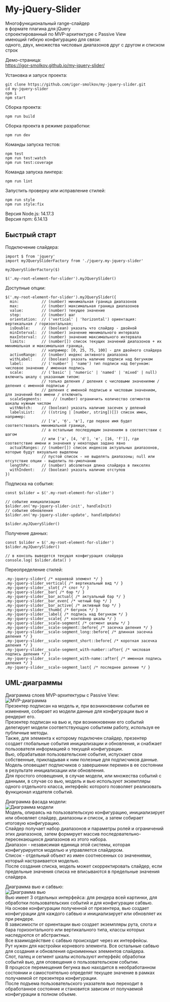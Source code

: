My-jQuery-Slider  
=====
Многофункциональный range-слайдер  
в формате плагина для jQuery  
спроектированный по MVP-архитектуре с Passive View  
имеющий гибкую конфигурацию для связи:  
одного, двух, множества числовых диапазонов друг с другом и списком строк  
  
Демо-страница:  
https://igor-smolkov.github.io/my-jquery-slider/  
  
Установка и запуск проекта:  
```
git clone https://github.com/igor-smolkov/my-jquery-slider.git  
cd my-jquery-slider  
npm i  
npm start
```  
  
Сборка проекта:  
```
npm run build
```  
  
Сборка проекта в режиме разработки:  
```
npm run dev
```  
  
Команды запуска тестов:  
```
npm test
npm run test:watch
npm run test:coverage
```  
  
Команда запуска линтера:  
```
npm run lint
```  
  
Запустить проверку или исправление стилей:  
```
npm run style
npm run style:fix
```  
  
Версия Node.js: 14.17.3  
Версия npm: 6.14.13  
  
Быстрый старт
-----
Подключение слайдера:  
```
import $ from 'jquery'
import myJQuerySliderFactory from './jquery.my-jquery-slider'

myJQuerySliderFactory($)

$('.my-root-element-for-slider').myJQuerySlider()
```  
  
Доступные опции:
```
$('.my-root-element-for-slider').myJQuerySlider({
  min:          // (number) минимальная граница диапазонов
  max:          // (number) максимальная граница диапазонов
  value:        // (number) текущее значение
  step:         // (number) шаг
  orientation:  // ('vertical' | 'horizontal') ориентация: вертикальная / горизонтальная;
  isDouble:     // (boolean) указать что слайдер - двойной 
  minInterval:  // (number) значение минимального интервала 
  maxInterval:  // (number) значение максимального интервала
  limits:       // (number[]) список текущих значений диапазонов + их минимальная и максимальная граница, 
                // например: [0, 25, 75, 100] - для двойного слайдера
  activeRange:  // (number) индекс активного диапазона
  withLabel:    // (boolean) указать наличие подписи над бегунком
  label:        // ('number' | 'name') тип подписи над бегунком: числовое значение / именная подпись
  scale:        // ('basic' | 'numeric' | 'named' | 'mixed' | null) включить шкалу с указанным типом: 
                // только деления / деления с числовыми значениями / деления с именной подписью / 
                // деления с именной подписью и числовым значением, для значений без имени / отключить
  scaleSegments:     // (number) ограничить количество сегментов шакалы нужным числом
  withNotch:    // (boolean) указать наличие засечек у делений
  labelsList:   // ((string | [number, string])[]) список имен, например:
                // ['a', 'б', 'в'], где первое имя будет соответствовать минимальной границе, 
                // а остальные последующим значениям в соответствии с шагом
                // или ['a', [4, 'd'], 'e', [16, 'f']], где соответствие имени и значения у некоторых задано явно
  actualRanges: // (number[]) список индексов актуальных диапазонов, которые будут визуально выделены
                // пустой список - не выделять диапазоны; null или отсутствие опции - выделить по-умолчанию
  lengthPx:     // (number) абсолютная длина слайдера в пикселях
  withIndent:   // (boolean) указать наличие отступов
})
```
  
Подписка на события:  
```
const $slider = $('.my-root-element-for-slider')

// событие инициализации
$slider.on('my-jquery-slider-init', handleInit)
// событие обновления
$slider.on('my-jquery-slider-update', handleUpdate)

$slider.myJQuerySlider()
```
  
Получение данных:  
```
const $slider = $('.my-root-element-for-slider')
$slider.myJQuerySlider()

// в консоль выведется текущая конфигурация слайдера
console.log( $slider.data() )
```
  
Переопределение стилей:  
```
.my-jquery-slider{ /* корневой элемент */ }
.my-jquery-slider_vertical{ /* вертикальный вид */ }
.my-jquery-slider__slot{ /* слот */ }
.my-jquery-slider__bar{ /* бар */ }
.my-jquery-slider__bar_actual{ /* актуальный бар */ }
.my-jquery-slider__bar_even{ /* четный бар */ }
.my-jquery-slider__bar_active{ /* активный бар */ }
.my-jquery-slider__thumb{ /* бегунок */ }
.my-jquery-slider__label{ /* подпись над бегунком */ }
.my-jquery-slider__scale{ /* контейнер шкалы */ }
.my-jquery-slider__scale-segment{ /* сегмент шкалы */ }
.my-jquery-slider__scale-segment::before{ /* засечка деления */ }
.my-jquery-slider__scale-segment_long::before{ /* длинная засечка деления */ }
.my-jquery-slider__scale-segment_short::before{ /* короткая засечка деления */ }
.my-jquery-slider__scale-segment_with-number::after{ /* числовая подпись деления */ }
.my-jquery-slider__scale-segment_with-name::after{ /* именная подпись деления */ }
.my-jquery-slider__scale-segment_last{ /* последнее деление */ }
```  
  
UML-диаграммы
-----
Диаграмма слоев MVP-архитектуры с Passive View:  
![MVP-диаграмма](https://github.com/igor-smolkov/my-jquery-slider/raw/master/diagrams/mvppv.jpg)  
Презентер подписан на модель и, при возникновении события ее изменения, собирает из модели данные для конфигурации вью и рендерит его.  
Презентер подписан на вью и, при возникновении его событий делегирует модели соответствующую событиям работу, используя ее публичные методы.  
Также, для элемента к которому подключен слайдер, презентер создает глобальные события инициализации и обновления, и снабжает пользователя информацией о текущей конфигурации.  
Вью, обрабатывая пользовательские события, испускает свои собственные, прикладывая к ним полезные для подписчиков данные.  
Модель оповещает подписчиков о завершении перемен в ее состоянии в результате инициализации или обновления.  
Для простого оповещения, в случае модели, или множества событий с данными, в случае со вью, модель и вью используют экземпляры одного отдельного класса, интерфейс которого позволяет реализовать функционал издателя событий.  
  
Диаграмма фасада модели:  
![Диаграмма модели](https://github.com/igor-smolkov/my-jquery-slider/raw/master/diagrams/model.jpg)  
Модель, опираясь на пользовательскую конфигурацию, инициализирует или обновляет слайдер, диапазоны и список, а затем собирает итоговую конфигурацию.  
Слайдер получает набор диапазонов и параметры ролей и ограничений этих диапазонов, затем формирует массив последовательно-пересекающихся диапазонов из этого набора.  
Диапазон - независимая единица этой системы, которая конфигурируется моделью и управляется слайдером.  
Список - отдельный объект из имен соотнесенных со значениями, который настраивается моделью.  
После создания списка, модель может скорректировать слайдер, если предельные значения списка не вписываются в предельные значения слайдера.  
  
Диаграмма вью и сабвью:  
![Диаграмма вью](https://github.com/igor-smolkov/my-jquery-slider/raw/master/diagrams/view.jpg)  
Вью имеет 3 отдельных интерфейса: для рендера всей картинки, для обработки пользовательских событий и для конфигурации сабвью.  
На основе конфигурации полученной от презентера, вью создает конфигурации для каждого сабвью и инициализирует или обновляет их при рендере.  
В зависимости от ориентации вью создает экземпляры рута, слота и бара горизонтального или вертикального типа, классы которых наследуются от абстрактных.  
Все взаимодействие с сабвью происходит через их интерфейсы.  
Рут нужен для настройки корневого элемента. Все остальные сабвью для создания и обновления одноименных элементов слайдера.  
Слот, палец и сегмент шкалы используют интерфейс обработки событий вью, для оповещения о пользовательском событии.  
В процессе перемещения бегунка вью находится в необработанном состоянии и самостоятельно определят текущее значение в рамках получаемой от презентера конфигурации.  
После подъема пользовательского указателя вью переходит в обработанное состояние и становится зависим от получаемой конфигурации в полном объеме.  
  